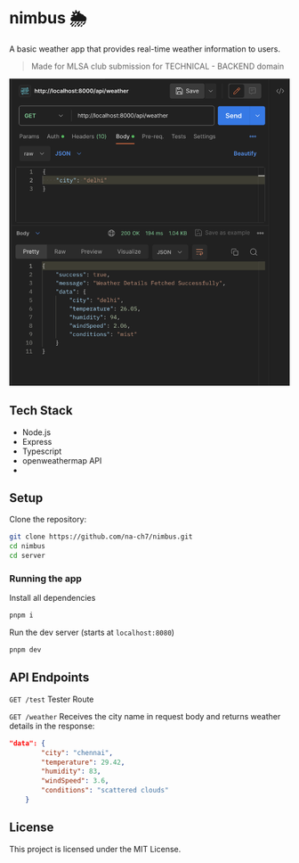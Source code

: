 # nimbus 🌦️

A basic weather app that provides real-time weather information to users.
> Made for MLSA club submission for TECHNICAL - BACKEND domain

<img src="postman.png">

## Tech Stack
- Node.js
- Express
- Typescript
- openweathermap API
- 
## Setup

Clone the repository:

```bash
git clone https://github.com/na-ch7/nimbus.git
cd nimbus
cd server
```
### Running the app

Install all dependencies

```bash
pnpm i
```

Run the dev server (starts at `localhost:8080`)

```bash
pnpm dev
```

## API Endpoints

`GET /test`
Tester Route

`GET /weather`
Receives the city name in request body and returns weather details in the response:

```json
"data": {
        "city": "chennai",
        "temperature": 29.42,
        "humidity": 83,
        "windSpeed": 3.6,
        "conditions": "scattered clouds"
    }
```

## License

This project is licensed under the MIT License.
